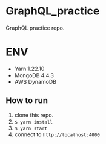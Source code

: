 # GraphQL_practice

GraphQL practice repo.

# ENV

- Yarn 1.22.10
- MongoDB 4.4.3
- AWS DynamoDB

## How to run

1. clone this repo.
2. `$ yarn install`
3. `$ yarn start`
4. connect to `http://localhost:4000`
